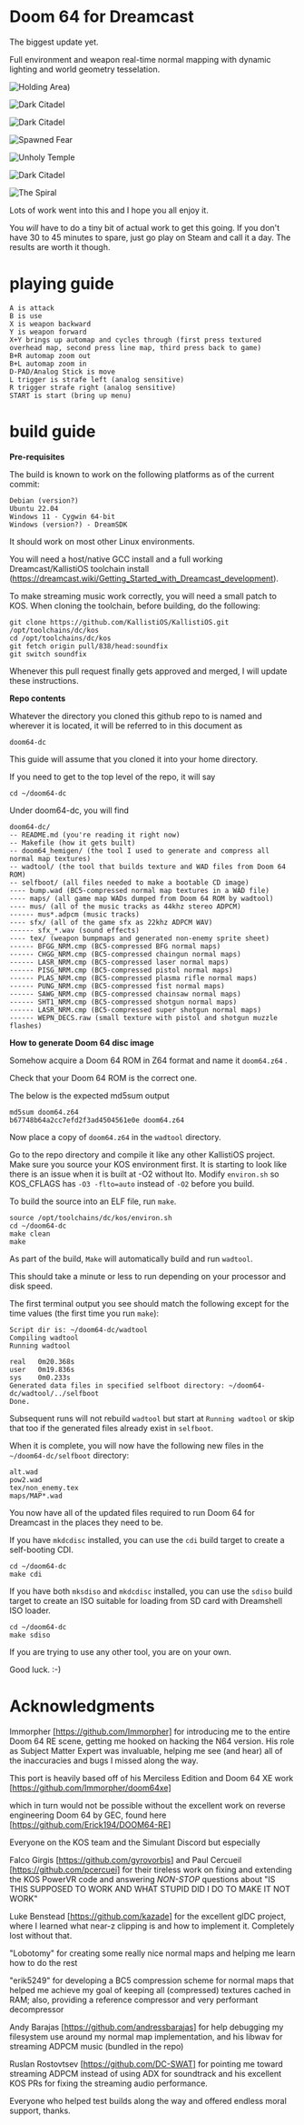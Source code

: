 # Doom 64 for Dreamcast 

The biggest update yet.

Full environment and weapon real-time normal mapping with dynamic lighting and world geometry tesselation.

![Holding Area)
](https://github.com/jnmartin84/doom64-dc/blob/normalmap/images/doom64_1351.png?raw=true)

![Dark Citadel](https://github.com/jnmartin84/doom64-dc/blob/normalmap/images/doom64_30473.png?raw=true)

![Dark Citadel](https://github.com/jnmartin84/doom64-dc/blob/normalmap/images/doom64_1641.png?raw=true)

![Spawned Fear](https://github.com/jnmartin84/doom64-dc/blob/normalmap/images/doom64_34467.png?raw=true)

![Unholy Temple](https://github.com/jnmartin84/doom64-dc/blob/normalmap/images/doom64_4528.png?raw=true)

![Dark Citadel](https://github.com/jnmartin84/doom64-dc/blob/normalmap/images/doom64_4740.png?raw=true)

![The Spiral](https://github.com/jnmartin84/doom64-dc/blob/normalmap/images/doom64_4747.png?raw=true)

Lots of work went into this and I hope you all enjoy it.

You *will* have to do a tiny bit of actual work to get this going. If you don't have 30 to 45 minutes to spare, just go play on Steam and call it a day. The results are worth it though.


# playing guide

    A is attack
    B is use
    X is weapon backward
    Y is weapon forward
    X+Y brings up automap and cycles through (first press textured overhead map, second press line map, third press back to game)
    B+R automap zoom out
    B+L automap zoom in
    D-PAD/Analog Stick is move
    L trigger is strafe left (analog sensitive)
    R trigger strafe right (analog sensitive)
    START is start (bring up menu)

# build guide

**Pre-requisites**

The build is known to work on the following platforms as of the current commit:

    Debian (version?)
    Ubuntu 22.04
    Windows 11 - Cygwin 64-bit
    Windows (version?) - DreamSDK

It should work on most other Linux environments.
    
You will need a host/native GCC install and a full working Dreamcast/KallistiOS toolchain install (https://dreamcast.wiki/Getting_Started_with_Dreamcast_development).

To make streaming music work correctly, you will need a small patch to KOS. When cloning the toolchain, before building, do the following:

    git clone https://github.com/KallistiOS/KallistiOS.git /opt/toolchains/dc/kos
    cd /opt/toolchains/dc/kos
    git fetch origin pull/838/head:soundfix
    git switch soundfix

Whenever this pull request finally gets approved and merged, I will update these instructions.

**Repo contents**

Whatever the directory you cloned this github repo to is named and wherever it is located, it will be referred to in this document as

`doom64-dc`

This guide will assume that you cloned it into your home directory. 

If you need to get to the top level of the repo, it will say

    cd ~/doom64-dc

Under doom64-dc, you will find

    doom64-dc/
    -- README.md (you're reading it right now)
    -- Makefile (how it gets built)
    -- doom64_hemigen/ (the tool I used to generate and compress all normal map textures)
    -- wadtool/ (the tool that builds texture and WAD files from Doom 64 ROM)
    -- selfboot/ (all files needed to make a bootable CD image)
    ---- bump.wad (BC5-compressed normal map textures in a WAD file)
    ---- maps/ (all game map WADs dumped from Doom 64 ROM by wadtool)
	---- mus/ (all of the music tracks as 44khz stereo ADPCM)
    ------ mus*.adpcm (music tracks)
    ---- sfx/ (all of the game sfx as 22khz ADPCM WAV)
    ------ sfx_*.wav (sound effects)
    ---- tex/ (weapon bumpmaps and generated non-enemy sprite sheet)
    ------ BFGG_NRM.cmp (BC5-compressed BFG normal maps)
    ------ CHGG_NRM.cmp (BC5-compressed chaingun normal maps)
    ------ LASR_NRM.cmp (BC5-compressed laser normal maps)
    ------ PISG_NRM.cmp (BC5-compressed pistol normal maps)
    ------ PLAS_NRM.cmp (BC5-compressed plasma rifle normal maps)
    ------ PUNG_NRM.cmp (BC5-compressed fist normal maps)
    ------ SAWG_NRM.cmp (BC5-compressed chainsaw normal maps)
    ------ SHT1_NRM.cmp (BC5-compressed shotgun normal maps)
    ------ LASR_NRM.cmp (BC5-compressed super shotgun normal maps)
    ------ WEPN_DECS.raw (small texture with pistol and shotgun muzzle flashes)



**How to generate Doom 64 disc image**

Somehow acquire a Doom 64 ROM in Z64 format and name it `doom64.z64` .

Check that your Doom 64 ROM is the correct one.

The below is the expected md5sum output

    md5sum doom64.z64
    b67748b64a2cc7efd2f3ad4504561e0e doom64.z64

Now place a copy of `doom64.z64` in the `wadtool` directory.

Go to the repo directory and compile it like any other KallistiOS project. Make sure you source your KOS environment first. It is starting to look like there is an issue when it is built at -O2 without lto. Modify `environ.sh` so KOS_CFLAGS has `-O3 -flto=auto` instead of `-O2` before you build.

To build the source into an ELF file, run `make`.

    source /opt/toolchains/dc/kos/environ.sh
    cd ~/doom64-dc
    make clean
    make

As part of the build, `Make` will automatically build and run `wadtool`.

This should take a minute or less to run depending on your processor and disk speed.

The first terminal output you see should match the following except for the time values (the first time you run `make`):

	Script dir is: ~/doom64-dc/wadtool
    Compiling wadtool
    Running wadtool
    
    real   0m20.368s
    user   0m19.836s
    sys    0m0.233s
    Generated data files in specified selfboot directory: ~/doom64-dc/wadtool/../selfboot
    Done.

Subsequent runs will not rebuild `wadtool` but start at `Running wadtool` or skip that too if the generated files already exist in `selfboot`.

When it is complete, you will now have the following new files in the `~/doom64-dc/selfboot` directory:

    alt.wad
    pow2.wad
    tex/non_enemy.tex
	maps/MAP*.wad

You now have all of the updated files required to run Doom 64 for Dreamcast in the places they need to be.

If you have `mkdcdisc` installed, you can use the `cdi` build target to create a self-booting CDI.

    cd ~/doom64-dc
    make cdi

If you have both `mksdiso` and `mkdcdisc` installed, you can use the `sdiso` build target to create an ISO suitable for loading from SD card with Dreamshell ISO loader.

    cd ~/doom64-dc
    make sdiso

If you are trying to use any other tool, you are on your own.

Good luck. :-)

# Acknowledgments

Immorpher [https://github.com/Immorpher] for introducing me to the entire Doom 64 RE scene, getting me hooked on hacking the N64 version. His role as Subject Matter Expert was invaluable, helping me see (and hear) all of the inaccuracies and bugs I missed along the way.

This port is heavily based off of his Merciless Edition and Doom 64 XE work [https://github.com/Immorpher/doom64xe]

which in turn would not be possible without the excellent work on reverse engineering Doom 64 by GEC, found here [https://github.com/Erick194/DOOM64-RE]


Everyone on the KOS team and the Simulant Discord but especially

Falco Girgis [https://github.com/gyrovorbis] and Paul Cercueil [https://github.com/pcercuei] for their tireless work on fixing and extending the KOS PowerVR code and answering *NON-STOP* questions about "IS THIS SUPPOSED TO WORK AND WHAT STUPID DID I DO TO MAKE IT NOT WORK"

Luke Benstead [https://github.com/kazade] for the excellent glDC project, where I learned what near-z clipping is and how to implement it. Completely lost without that.

"Lobotomy" for creating some really nice normal maps and helping me learn how to do the rest

"erik5249" for developing a BC5 compression scheme for normal maps that helped me achieve my goal of keeping all (compressed) textures cached in RAM; also, providing a reference compressor and very performant decompressor

Andy Barajas [https://github.com/andressbarajas] for help debugging my filesystem use around my normal map implementation, and his libwav for streaming ADPCM music (bundled in the repo)

Ruslan Rostovtsev [https://github.com/DC-SWAT] for pointing me toward streaming ADPCM instead of using ADX for soundtrack and his excellent KOS PRs for fixing the streaming audio performance.

Everyone who helped test builds along the way and offered endless moral support, thanks.
